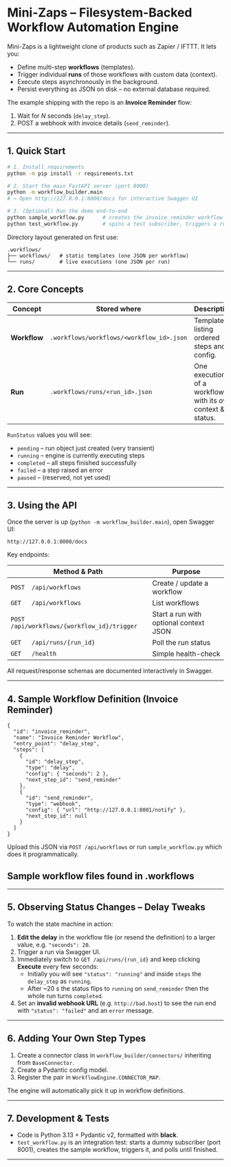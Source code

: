 # Mini-Zaps – Filesystem-Backed Workflow Automation Engine

Mini-Zaps is a lightweight clone of products such as Zapier / IFTTT.  It lets you:

* Define multi-step **workflows** (templates).
* Trigger individual **runs** of those workflows with custom data (context).
* Execute steps asynchronously in the background.
* Persist everything as JSON on disk – no external database required.

The example shipping with the repo is an **Invoice Reminder** flow:

1. Wait for *N* seconds (`delay_step`).
2. POST a webhook with invoice details (`send_reminder`).

---

## 1. Quick Start

```bash
# 1. Install requirements
python -m pip install -r requirements.txt

# 2. Start the main FastAPI server (port 8000)
python -m workflow_builder.main
# → Open http://127.0.0.1:8000/docs for interactive Swagger UI

# 3. (Optional) Run the demo end-to-end
python sample_workflow.py      # creates the invoice_reminder workflow
python test_workflow.py        # spins a test subscriber, triggers a run
```

Directory layout generated on first use:

```
.workflows/
├── workflows/   # static templates (one JSON per workflow)
└── runs/        # live executions (one JSON per run)
```

---

## 2. Core Concepts

| Concept   | Stored where | Description |
|-----------|--------------|-------------|
| **Workflow** | `.workflows/workflows/<workflow_id>.json` | Template listing ordered steps and config. |
| **Run**      | `.workflows/runs/<run_id>.json`          | One execution of a workflow with its own context & status. |

`RunStatus` values you will see:

* `pending`    – run object just created (very transient)
* `running`    – engine is currently executing steps
* `completed`  – all steps finished successfully
* `failed`     – a step raised an error
* `paused`     – (reserved, not yet used)

---

## 3. Using the API

Once the server is up (`python -m workflow_builder.main`), open Swagger UI:

```
http://127.0.0.1:8000/docs
```

Key endpoints:

| Method & Path                              | Purpose |
|--------------------------------------------|---------|
| `POST  /api/workflows`                     | Create / update a workflow |
| `GET   /api/workflows`                     | List workflows |
| `POST  /api/workflows/{workflow_id}/trigger` | Start a run with optional context JSON |
| `GET   /api/runs/{run_id}`                 | Poll the run status |
| `GET   /health`                            | Simple health-check |

All request/response schemas are documented interactively in Swagger.

---

## 4. Sample Workflow Definition (Invoice Reminder)

```jsonc
{
  "id": "invoice_reminder",
  "name": "Invoice Reminder Workflow",
  "entry_point": "delay_step",
  "steps": [
    {
      "id": "delay_step",
      "type": "delay",
      "config": { "seconds": 2 },
      "next_step_id": "send_reminder"
    },
    {
      "id": "send_reminder",
      "type": "webhook",
      "config": { "url": "http://127.0.0.1:8001/notify" },
      "next_step_id": null
    }
  ]
}
```

Upload this JSON via `POST /api/workflows` or run `sample_workflow.py` which does it programmatically.
## Sample workflow files found in .workflows

---

## 5. Observing Status Changes – Delay Tweaks

To watch the state machine in action:

1. **Edit the delay** in the workflow file (or resend the definition) to a larger value, e.g. `"seconds": 20`.
2. Trigger a run via Swagger UI.
3. Immediately switch to `GET /api/runs/{run_id}` and keep clicking **Execute** every few seconds:
   * Initially you will see `"status": "running"` and inside `steps` the `delay_step` as `running`.
   * After ~20 s the status flips to `running` on `send_reminder` then the whole run turns `completed`.
4. Set an **invalid webhook URL** (e.g. `http://bad.host`) to see the run end with `"status": "failed"` and an `error` message.

---

## 6. Adding Your Own Step Types

1. Create a connector class in `workflow_builder/connectors/` inheriting from `BaseConnector`.
2. Create a Pydantic config model.
3. Register the pair in `WorkflowEngine.CONNECTOR_MAP`.

The engine will automatically pick it up in workflow definitions.

---

## 7. Development & Tests

* Code is Python 3.13 + Pydantic v2, formatted with **black**.
* `test_workflow.py` is an integration test: starts a dummy subscriber (port 8001), creates the sample workflow, triggers it, and polls until finished.

---
